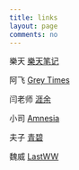 ```yaml
---
title: links
layout: page
comments: no
---
```



樂天    [樂天笔记](http://letiantian.me)

阿飞    [Grey Times](http://kangkona.github.io)

闫老师  [涯余](http://hyan.in)

小司    [Amnesia](http://sinb.github.io)

夫子    [青碧](http://blog.tuzhii.com)
 
魏威    [LastWW](http://blog.lastww.com)
